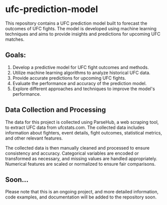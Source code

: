 # ufc-prediction-model

This repository contains a UFC prediction model built to forecast the outcomes of UFC fights. The model is developed using machine learning techniques and aims to provide insights and predictions for upcoming UFC matches.

## Goals: 

1. Develop a predictive model for UFC fight outcomes and methods.
2. Utilize machine learning algorithms to analyze historical UFC data.
3. Provide accurate predictions for upcoming UFC fights.
4. Evaluate the performance and accuracy of the prediction model.
5. Explore different approaches and techniques to improve the model's performance.

## Data Collection and Processing 

The data for this project is collected using ParseHub, a web scraping tool, to extract UFC data from ufcstats.com. The collected data includes information about fighters, event details, fight outcomes, statistical metrics, and other relevant features.

The collected data is then manually cleaned and processed to ensure consistency and accuracy. Categorical variables are encoded or transformed as necessary, and missing values are handled appropriately. Numerical features are scaled or normalized to ensure fair comparisons.

## Soon...

Please note that this is an ongoing project, and more detailed information, code examples, and documentation will be added to the repository soon.
